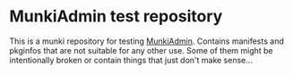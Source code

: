 MunkiAdmin test repository
==========================

This is a munki repository for testing [MunkiAdmin](http://hjuutilainen.github.io/munkiadmin/). Contains manifests and pkginfos that are not suitable for any other use. Some of them might be intentionally broken or contain things that just don't make sense...
